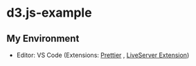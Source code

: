 # d3.js-example
## My Environment
- Editor: VS Code (Extensions: [Prettier](https://marketplace.visualstudio.com/items?itemName=esbenp.prettier-vscode) , [LiveServer Extension](https://marketplace.visualstudio.com/items?itemName=ritwickdey.LiveServer))
